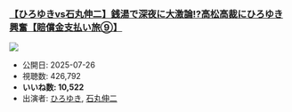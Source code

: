 ### [【ひろゆきvs石丸伸二】銭湯で深夜に大激論!?高松高裁にひろゆき興奮【賠償金支払い旅⑨】](https://www.youtube.com/watch?v=v6ejDSf8M8Q)
[![](https://img.youtube.com/vi/v6ejDSf8M8Q/sddefault.jpg)](https://www.youtube.com/watch?v=v6ejDSf8M8Q)
-   公開日: 2025-07-26
-   視聴数: 426,792
-   **いいね数: 10,522**
-   出演者: [ひろゆき](/rehacq_fan/people/ひろゆき "wikilink"), [石丸伸二](/rehacq_fan/people/石丸伸二 "wikilink")
